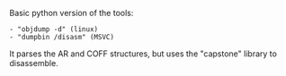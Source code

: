 Basic python version of the tools:

    - "objdump -d" (linux)
    - "dumpbin /disasm" (MSVC)

It parses the AR and COFF structures, but uses the "capstone" library to disassemble.
